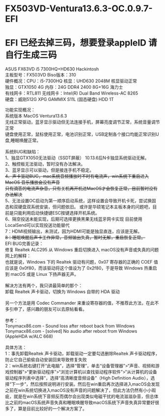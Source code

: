 # FX503VD-Ventura13.6.3-OC.0.9.7-EFI <br>
# EFI 已经去掉三码，想要登录appleID 请自行生成三码<br>
ASUS FX63VD i5 7300HQ+HD630 Hackintosh<br>
主板型号：FX503VD  Biso版本：310<br>
硬件概况：CPU：i5-7300HQ    核显：UHD630  2048M  核显驱动正常<br>
独显：GTX1050 4G  内存：24G DDR4 2400  8G+16G 海力士<br>
有线网卡：RTL811  无线网卡：Intel(R) Dual Band Wireless-AC 8265<br>
硬盘：威刚512G XPG GAMMIX S11L (固态硬盘)   HDD 1T<br>

功能实现概况：<br>
系统版本 MacOS Ventura13.6.3 <br>
无线正常驱动，蓝牙显示驱动但无法连接手机，屏幕亮度调节正常，系统音量调节正常<br>
键盘使用正常，鼠标使用正常，电池识别正常，USB定制各个接口均能正常识别U盘,睡眠唤醒正常。<br>
<br>
系统BUG和缺陷：<br>
1、独显GTX1050无法驱动（SSDT屏蔽） 10.13.6后N卡独显系统驱动无解。<br>
2、触控板无法驱动，暂时没有办法解决。<br>
3、蓝牙显示可以驱动，但是接连手机不稳定。<br>
~~4、声卡驱动BUG，mac系统音频播放时不时有电流声，win系统下重启进入MacOS 音乐播放会没有声音<br>
   只有滴答的电流声杂音，只有关机再开机进MacOS才会恢复正常，目前暂时没有办法解决~~<br>
5、无法设置OC启动为第一顺序启动系统，这样设置会导致开机卡死，尝试换固态和双硬盘双系统安装，但问题依旧。
   或许是华硕笔记本主板本身的问题吧，目前是只能利用启动快捷键ESC按键选择开机系统。<br>
6、隔空投送未能实现，后期可选择更换黑果无线蓝牙网卡实现 目前使用LocalSend可以实现投送功能替代<br>
7：HDMI视频输出，未测试，因为HDMI可能是独显直连，应该是无解。<br>
~~8：睡眠唤醒后声卡工作异常，音频输出失真，暂时无解，重启恢复正常。~~
<br>
EFI BUG完善记录：<br>
修复 Realtek ALC295 从 Windows 重启切换进入 macOS没有声音或失真的问题<br>
网上的解释：<br>
也就是说，Windows 下的 Realtek 驱动有问题，0x07 寄存器的正确的 COEF 值应该是 0x0f80，而该驱动将这个值设为了 0x2f80，于是导致 Windows 热重启到 macOS 或是 Linux 下扬声器无声。<br>
<br>
解决方法有两个，我只讲最简单的那个：<br>
卸载 Realtek 声卡驱动，切换为 Windows 自带的 HDA 驱动<br>
<br>
另一个方法是用 Codec Commander 来重设寄存器的值，不推荐此方法，在此不多引申了，感兴趣的朋友可以去原帖看看。<br>
<br>
参考：<br>
Tonymacx86.com - Sound loss after reboot back from Windows<br>
Tonymacx86.com - [solved] No audio after reboot from Windows (AppleHDA w/ALC 668)<br>
<br>
具体方法：<br>
1：事先卸载Realtek 声卡驱动，卸载驱动一定要勾选删除Realtek 声卡驱动程序，防止它自己偷偷自动安装回来导致修复失败<br>
2：win系统右键打开“此电脑”，选择“管理”，单击“设备管理器”>“声音、视频和游戏控制器”>“更新驱动程序”>“浏览计算机以查找驱动程序软件”>“从计算机的设备驱动程序列表中选择”，选择“高清晰度音频设备”（High Definition Audio），选择“下一步”，然后按照说明进行安装。然后在win重启再次选择进入macOS会发现之前在win系统切换进入macOS没有声音的问题解决了，但此方法仍然有小小瑕疵，就是在win系统下音频反而偶尔会出现类似电磁干扰的电流滋滋杂音，但总体比之前的macOS系统声音失真和睡眠唤醒导致macOS系统下声音失真异常要好很多了，算是目前比较好的一个解决方案了。<br>

